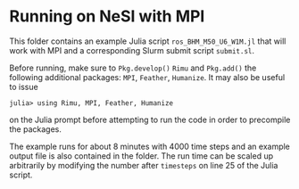 # Running on NeSI with MPI

This folder contains an example Julia script `ros_BHM_M50_U6_W1M.jl` that will work with MPI and a corresponding Slurm submit script `submit.sl`.

Before running, make sure to `Pkg.develop()` `Rimu` and `Pkg.add()` the following additional packages: `MPI`, `Feather`, `Humanize`. It may also be useful to issue
```julia-repl
julia> using Rimu, MPI, Feather, Humanize
```
on the Julia prompt before attempting to run the code in order to precompile the packages.

The example runs for about 8 minutes with 4000 time steps and an example output file is also contained in the folder. The run time can be scaled up arbitrarily by modifying the number after `timesteps` on line 25 of the Julia script.
